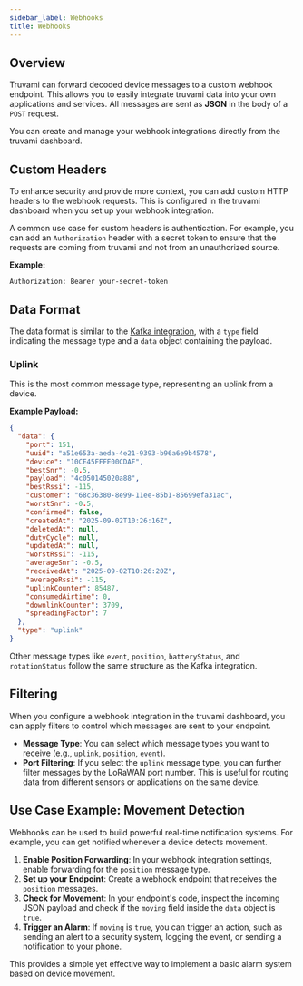 ```yaml
---
sidebar_label: Webhooks
title: Webhooks
---
```


## Overview

Truvami can forward decoded device messages to a custom webhook endpoint. This allows you to easily integrate truvami data into your own applications and services. All messages are sent as **JSON** in the body of a `POST` request.

You can create and manage your webhook integrations directly from the truvami dashboard.

## Custom Headers

To enhance security and provide more context, you can add custom HTTP headers to the webhook requests. This is configured in the truvami dashboard when you set up your webhook integration.

A common use case for custom headers is authentication. For example, you can add an `Authorization` header with a secret token to ensure that the requests are coming from truvami and not from an unauthorized source.

**Example:**
```
Authorization: Bearer your-secret-token
```

## Data Format

The data format is similar to the [Kafka integration](./kafka.md), with a `type` field indicating the message type and a `data` object containing the payload.

### Uplink

This is the most common message type, representing an uplink from a device.

**Example Payload:**
```json
{
  "data": {
    "port": 151,
    "uuid": "a51e653a-aeda-4e21-9393-b96a6e9b4578",
    "device": "10CE45FFFE00CDAF",
    "bestSnr": -0.5,
    "payload": "4c050145020a88",
    "bestRssi": -115,
    "customer": "68c36380-8e99-11ee-85b1-85699efa31ac",
    "worstSnr": -0.5,
    "confirmed": false,
    "createdAt": "2025-09-02T10:26:16Z",
    "deletedAt": null,
    "dutyCycle": null,
    "updatedAt": null,
    "worstRssi": -115,
    "averageSnr": -0.5,
    "receivedAt": "2025-09-02T10:26:20Z",
    "averageRssi": -115,
    "uplinkCounter": 85487,
    "consumedAirtime": 0,
    "downlinkCounter": 3709,
    "spreadingFactor": 7
  },
  "type": "uplink"
}
```

Other message types like `event`, `position`, `batteryStatus`, and `rotationStatus` follow the same structure as the Kafka integration.

## Filtering

When you configure a webhook integration in the truvami dashboard, you can apply filters to control which messages are sent to your endpoint.

- **Message Type**: You can select which message types you want to receive (e.g., `uplink`, `position`, `event`).
- **Port Filtering**: If you select the `uplink` message type, you can further filter messages by the LoRaWAN port number. This is useful for routing data from different sensors or applications on the same device.

## Use Case Example: Movement Detection

Webhooks can be used to build powerful real-time notification systems. For example, you can get notified whenever a device detects movement.

1.  **Enable Position Forwarding**: In your webhook integration settings, enable forwarding for the `position` message type.
2.  **Set up your Endpoint**: Create a webhook endpoint that receives the `position` messages.
3.  **Check for Movement**: In your endpoint's code, inspect the incoming JSON payload and check if the `moving` field inside the `data` object is `true`.
4.  **Trigger an Alarm**: If `moving` is `true`, you can trigger an action, such as sending an alert to a security system, logging the event, or sending a notification to your phone.

This provides a simple yet effective way to implement a basic alarm system based on device movement.
